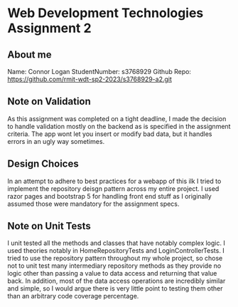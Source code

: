 # Web Development Technologies Assignment 2

## About me
Name: Connor Logan
StudentNumber: s3768929
Github Repo: https://github.com/rmit-wdt-sp2-2023/s3768929-a2.git 

## Note on Validation
As this assignment was completed on a tight deadline, I made the decision
to handle validation mostly on the backend as is specified in the assignment
criteria. The app wont let you insert or modify bad data, but it handles errors
in an ugly way sometimes. 

## Design Choices
In an attempt to adhere to best practices for a webapp of this ilk I tried
to implement the repository deisgn pattern across my entire project. 
I used razor pages and bootstrap 5 for handling front end stuff as I originally
assumed those were mandatory for the assignment specs. 

## Note on Unit Tests
I unit tested all the methods and classes that have notably complex logic. 
I used theories notably in HomeRepositoryTests and LoginControllerTests.
I tried to use the repository pattern throughout my whole project, so chose not to
unit test many intermediary repository methods as they provide no logic other than
passing a value to data access and returning that value back. In addition,
most of the data access operations are incredibly similar and simple, so I would
argue there is very little point to testing them other than an arbitrary code coverage
percentage.



